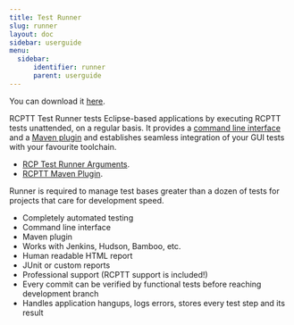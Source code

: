 ```yaml
---
title: Test Runner
slug: runner
layout: doc
sidebar: userguide
menu:
  sidebar:
      identifier: runner
      parent: userguide
---
```



You can download it [here](../../download).

RCPTT Test Runner tests Eclipse-based applications by executing RCPTT tests unattended, on a regular basis. It provides a [command line interface](arguments/) and a [Maven plugin](../maven) and establishes seamless integration of your GUI tests with your favourite toolchain.

- [RCP Test Runner Arguments](arguments/).
- [RCPTT Maven Plugin](../maven/).

Runner is required to manage test bases greater than a dozen of tests for projects that care for development speed.

- Completely automated testing
- Command line interface
- Maven plugin
- Works with Jenkins, Hudson, Bamboo, etc.
- Human readable HTML report
- JUnit or custom reports
- Professional support (RCPTT support is included!)
- Every commit can be verified by functional tests before reaching development branch
- Handles application hangups, logs errors, stores every test step and its result





